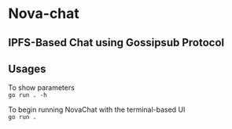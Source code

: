 # Nova-chat
## IPFS-Based Chat using Gossipsub Protocol

## Usages
To show parameters   
`go run . -h`  

To begin running NovaChat with the terminal-based UI  
`go run .`
